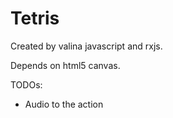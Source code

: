 # Tetris

Created by valina javascript and rxjs.

Depends on html5 canvas.

TODOs:

- Audio to the action
